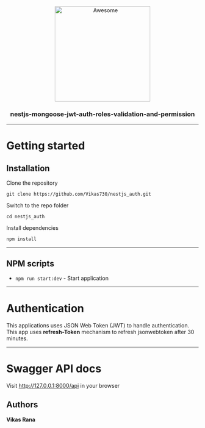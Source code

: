 <div align="center">
  <img width="250" src="https://camo.githubusercontent.com/18fe3feea5e3593c593e12e552494a3995eceacf/687474703a2f2f6b616d696c6d79736c69776965632e636f6d2f7075626c69632f6e6573742d6c6f676f2e706e672331" alt="Awesome">
  <br>
  <h3>nestjs-mongoose-jwt-auth-roles-validation-and-permission</h3>
  <hr>
</div>

# Getting started

## Installation

Clone the repository

    git clone https://github.com/Vikas730/nestjs_auth.git

Switch to the repo folder

    cd nestjs_auth
    
Install dependencies
    
    npm install


----------

## NPM scripts
- `npm run start:dev` - Start application

----------
# Authentication
 
This applications uses JSON Web Token (JWT) to handle authentication.
This app uses <strong>refresh-Token</strong> mechanism to refresh jsonwebtoken after 30 minutes.

----------
 
# Swagger API docs

Visit http://127.0.0.1:8000/api in your browser


## Authors

 **Vikas Rana**
